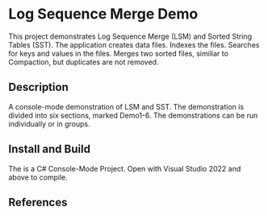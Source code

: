 # Log Sequence Merge Demo

This project demonstrates Log Sequence Merge (LSM) and Sorted String Tables (SST).  The application creates data files.  Indexes the files.  Searches for keys and values in the files.  Merges two sorted files, similiar to Compaction, but duplicates are not removed.

## Description

  A console-mode demonstration of LSM and SST.  The demonstration is divided into six sections, marked Demo1-6.  The demonstrations can be run individually or in groups.

## Install and Build

The is a C# Console-Mode Project.  Open with  Visual Studio 2022 and above to compile. 

## References



